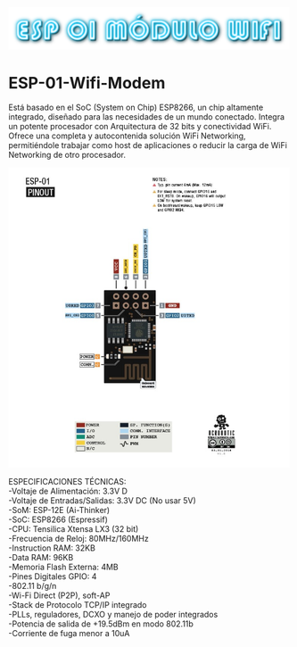 ![](782F3420-337B-4306-90F8-6B01FA57C72B.png)

# ESP-01-Wifi-Modem
Está basado en el SoC (System on Chip) ESP8266, un chip altamente integrado, diseñado para las necesidades de un mundo conectado. Integra un potente procesador con Arquitectura de 32 bits y conectividad WiFi. Ofrece una completa y autocontenida solución WiFi Networking, permitiéndole trabajar como host de aplicaciones o reducir la carga de WiFi Networking de otro procesador.

![](Modem.jpg)

ESPECIFICACIONES TÉCNICAS:  
        -Voltaje de Alimentación: 3.3V D  
        -Voltaje de Entradas/Salidas: 3.3V DC (No usar 5V)  
        -SoM: ESP-12E (Ai-Thinker)  
        -SoC: ESP8266 (Espressif)  
        -CPU: Tensilica Xtensa LX3 (32 bit)  
        -Frecuencia de Reloj: 80MHz/160MHz  
        -Instruction RAM: 32KB  
        -Data RAM: 96KB  
        -Memoria Flash Externa: 4MB  
        -Pines Digitales GPIO: 4  
        -802.11 b/g/n  
        -Wi-Fi Direct (P2P), soft-AP  
        -Stack de Protocolo TCP/IP integrado  
        -PLLs, reguladores, DCXO y manejo de poder integrados  
        -Potencia de salida de +19.5dBm en modo 802.11b  
        -Corriente de fuga menor a 10uA  
        


